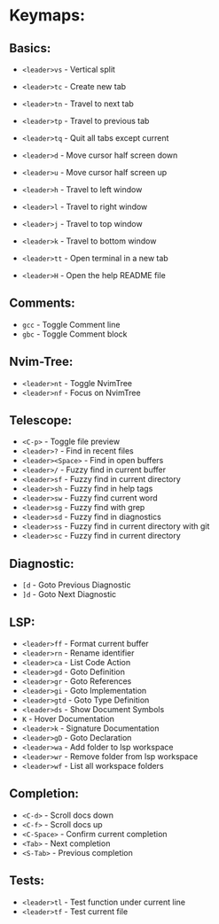 # Keymaps:

## Basics:

- `<leader>vs` - Vertical split

- `<leader>tc` - Create new tab
- `<leader>tn` - Travel to next tab
- `<leader>tp` - Travel to previous tab
- `<leader>tq` - Quit all tabs except current

- `<leader>d` - Move cursor half screen down
- `<leader>u` - Move cursor half screen up

- `<leader>h` - Travel to left window
- `<leader>l` - Travel to right window
- `<leader>j` - Travel to top window
- `<leader>k` - Travel to bottom window

- `<leader>tt` - Open terminal in a new tab
- `<leader>H` - Open the help README file

## Comments:

- `gcc` - Toggle Comment line
- `gbc` - Toggle Comment block

## Nvim-Tree:

- `<leader>nt` - Toggle NvimTree
- `<leader>nf` - Focus on NvimTree

## Telescope:

- `<C-p>` - Toggle file preview
- `<leader>?` - Find in recent files
- `<leader><Space>` - Find in open buffers
- `<leader>/` - Fuzzy find in current buffer
- `<leader>sf` - Fuzzy find in current directory
- `<leader>sh` - Fuzzy find in help tags
- `<leader>sw` - Fuzzy find current word
- `<leader>sg` - Fuzzy find with grep
- `<leader>sd` - Fuzzy find in diagnostics
- `<leader>ss` - Fuzzy find in current directory with git
- `<leader>sc` - Fuzzy find in current directory

## Diagnostic:

- `[d` - Goto Previous Diagnostic
- `]d` - Goto Next Diagnostic

## LSP:

- `<leader>ff` - Format current buffer
- `<leader>rn` - Rename identifier
- `<leader>ca` - List Code Action
- `<leader>gd` - Goto Definition
- `<leader>gr` - Goto References
- `<leader>gi` - Goto Implementation
- `<leader>gtd` - Goto Type Definition
- `<leader>ds` - Show Document Symbols
- `K` - Hover Documentation
- `<leader>k` - Signature Documentation
- `<leader>gD` - Goto Declaration
- `<leader>wa` - Add folder to lsp workspace
- `<leader>wr` - Remove folder from lsp workspace
- `<leader>wf` - List all workspace folders

## Completion:

- `<C-d>` - Scroll docs down
- `<C-f>` - Scroll docs up
- `<C-Space>` - Confirm current completion
- `<Tab>` - Next completion
- `<S-Tab>` - Previous completion

## Tests:

- `<leader>tl` - Test function under current line
- `<leader>tf` - Test current file
